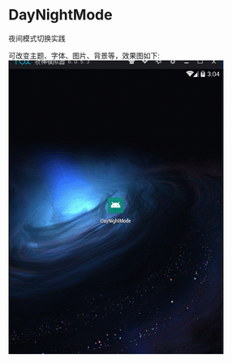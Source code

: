 # DayNightMode
夜间模式切换实践

可改变主题、字体、图片、背景等，效果图如下:</br>
<img src="https://github.com/senonwx/DayNightMode/blob/master/art.gif"/>
